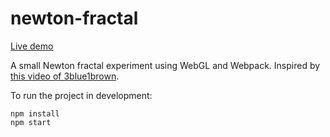 newton-fractal
================
[Live demo](https://rhidra.github.io/newton-fractal)

A small Newton fractal experiment using WebGL and Webpack.
Inspired by [this video of 3blue1brown](https://www.youtube.com/watch?v=-RdOwhmqP5s).

To run the project in development:

```shell script
npm install
npm start
```